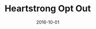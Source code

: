 ---
title: Heartstrong Opt Out
articlename: >-
  Participation Rates With Opt-out Enrollment in a Remote Monitoring Intervention for Patients With Myocardial Infarction
date: 2016-10-01
summary: >-
  replace
authors: >-
  Shivan J. Mehta, MD, MBA, MSHP; Andrea B. Troxel, ScD; Noora Marcus, MA; Christina Jameson, BS; Devon Taylor, BS; David A. Asch, MD, MBA; Kevin G. Volpp, MD, PhD
source: 'http://jamanetwork.com/journals/jamacardiology/article-abstract/2549969'
---